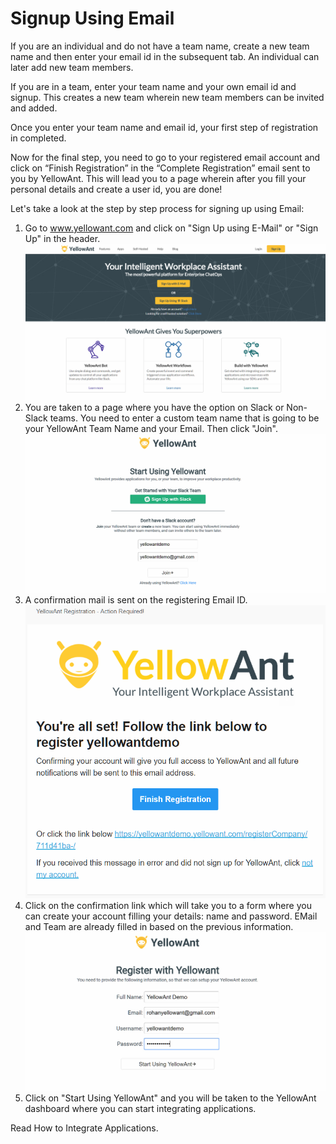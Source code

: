 # Signup Using Email

If you are an individual and do not have a team name, create a new team name and then enter your email id in the subsequent tab. An individual can later add new team members.

If you are in a team, enter your team name and your own email id and signup. This creates a new team wherein new team members can be invited and added.

Once you enter your team name and email id, your first step of registration in completed.

Now for the final step, you need to go to your registered email account and click on “Finish Registration” in the “Complete Registration” email sent to you by YellowAnt. This will lead you to a page wherein after you fill your personal details and create a user id, you are done!

Let's take a look at the step by step process for signing up using Email:

1. Go to www.yellowant.com and click on "Sign Up using E-Mail" or "Sign Up" in the header.![](/assets/LandingPage.jpg)
2. You are taken to a page where you have the option on Slack or Non-Slack teams. You need to enter a custom team name that is going to be your YellowAnt Team Name and your Email. Then click "Join".![](/assets/Email1.jpg)
3. A confirmation mail is sent on the registering Email ID.![](/assets/mailsignup.png)
4. Click on the confirmation link which will take you to a form where you can create your account filling your details: name and password. EMail and Team are already filled in based on the previous information.![](/assets/Email2.jpg)
5. Click on "Start Using YellowAnt" and you will be taken to the YellowAnt dashboard where you can start integrating applications.

Read How to Integrate Applications.



